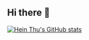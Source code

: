 ## Hi there 👋

[![Hein Thu's GitHub stats](https://github-readme-stats.vercel.app/api?username=HeinThuAung-11&show_icons=true)](https://github.com/HeinThuAung-11/github-readme-stats)
<!--
**HeinThuAung-11/HeinThuAung-11** is a ✨ _special_ ✨ repository because its `README.md` (this file) appears on your GitHub profile.

Here are some ideas to get you started:
- 🔭 I’m currently working on ...
- 🌱 I’m currently learning ...
- 👯 I’m looking to collaborate on ...
- 🤔 I’m looking for help with ...
- 💬 Ask me about ...
- 📫 How to reach me: ...
- 😄 Pronouns: ...
- ⚡ Fun fact: ...
-->
